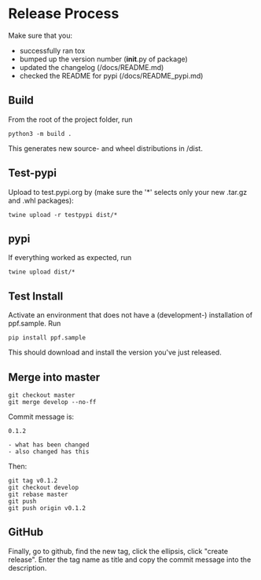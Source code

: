 # Release Process

Make sure that you:

- successfully ran tox
- bumped up the version number (__init__.py of package)
- updated the changelog (/docs/README.md)
- checked the README for pypi (/docs/README_pypi.md)

## Build

From the root of the project folder, run

```
python3 -m build .
```

This generates new source- and wheel distributions in /dist.

## Test-pypi

Upload to test.pypi.org by (make sure the '*' selects only your new .tar.gz
and .whl packages):

```
twine upload -r testpypi dist/*
```

## pypi

If everything worked as expected, run

```
twine upload dist/*
```

## Test Install

Activate an environment that does not have a (development-) installation of
ppf.sample. Run

```
pip install ppf.sample
```

This should download and install the version you've just released.


## Merge into master

```
git checkout master
git merge develop --no-ff
```

Commit message is:

```
0.1.2

- what has been changed
- also changed has this
```

Then:

```
git tag v0.1.2
git checkout develop
git rebase master
git push
git push origin v0.1.2
```

## GitHub

Finally, go to github, find the new tag, click the ellipsis, click
"create release". Enter the tag name as title and copy the commit message
into the description.
